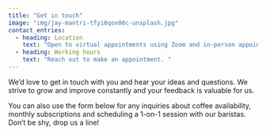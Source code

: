 ```yaml
---
title: "Get in touch"
image: "img/jay-mantri-tfyi0qox08c-unsplash.jpg"
contact_entries:
  - heading: Location
    text: "Open to virtual appointments using Zoom and in-person appointments in Victoria, BC."
  - heading: Working hours
    text: "Reach out to make an appointment. "
---
```


We’d love to get in touch with you and hear your ideas and
questions. We strive to grow and improve constantly and your feedback
is valuable for us.

You can also use the form below for any inquiries about coffee
availability, monthly subscriptions and scheduling a 1-on-1 session
with our baristas. Don’t be shy, drop us a line!
